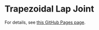 # Trapezoidal Lap Joint

For details, see
[this GitHub Pages page](https://marknahabedian.github.io/crafts/TrapezoidalLapJoint/README.html).